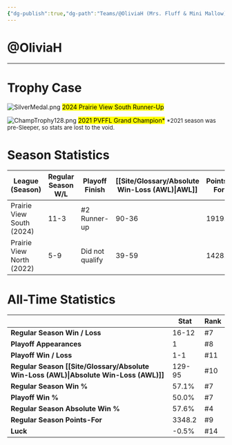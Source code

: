 ```yaml
---
{"dg-publish":true,"dg-path":"Teams/@OliviaH (Mrs. Fluff & Mini Mallow).md","permalink":"/teams/olivia-h-mrs-fluff-and-mini-mallow/"}
---
```


# @OliviaH
--- 
# Trophy Case

![SilverMedal.png](/img/user/z_Assets/img/SilverMedal.png)
<mark class="grey mark-border">2024 Prairie View South Runner-Up</mark>

![ChampTrophy128.png](/img/user/z_Assets/img/ChampTrophy128.png)
<mark class="yellow">2021 PVFFL Grand Champion*</mark>
<font size="2">*2021 season was pre-Sleeper, so stats are lost to the void.</font>
# Season Statistics
| **League (Season)** | **Regular Season W/L** | **Playoff Finish** | **[[Site/Glossary/Absolute Win-Loss (AWL)\|AWL]]** | **Points-For** |
| ------------------- | ---------------------- | ------------------ | ------------------------------------ | -------------- |
| Prairie View South (2024) | 11-3 | #2 Runner-up | 90-36 | 1919.9 |
| Prairie View North (2022) | 5-9 | Did not qualify | 39-59 | 1428.2 |
# All-Time Statistics
|                                                | **Stat** | **Rank** |
| ---------------------------------------------- | -------- | -------- |
| **Regular Season Win / Loss**                  | 16-12    | #7       |
| **Playoff Appearances**                        | 1        | #8       |
| **Playoff Win / Loss**                         | 1-1      | #11      |
| **Regular Season [[Site/Glossary/Absolute Win-Loss (AWL)\|Absolute Win-Loss (AWL)]]** | 129-95   | #10      |
| **Regular Season Win %**                       | 57.1%    | #7       |
| **Playoff Win %**                              | 50.0%    | #7       |
| **Regular Season Absolute Win %**              | 57.6%    | #4       |
| **Regular Season Points-For**                  | 3348.2   | #9       |
| **Luck**                                       | -0.5%    | #14      |